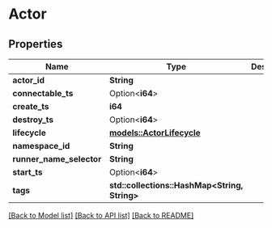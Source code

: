 # Actor

## Properties

Name | Type | Description | Notes
------------ | ------------- | ------------- | -------------
**actor_id** | **String** |  | 
**connectable_ts** | Option<**i64**> |  | [optional]
**create_ts** | **i64** |  | 
**destroy_ts** | Option<**i64**> |  | [optional]
**lifecycle** | [**models::ActorLifecycle**](ActorLifecycle.md) |  | 
**namespace_id** | **String** |  | 
**runner_name_selector** | **String** |  | 
**start_ts** | Option<**i64**> |  | [optional]
**tags** | **std::collections::HashMap<String, String>** |  | 

[[Back to Model list]](../README.md#documentation-for-models) [[Back to API list]](../README.md#documentation-for-api-endpoints) [[Back to README]](../README.md)


